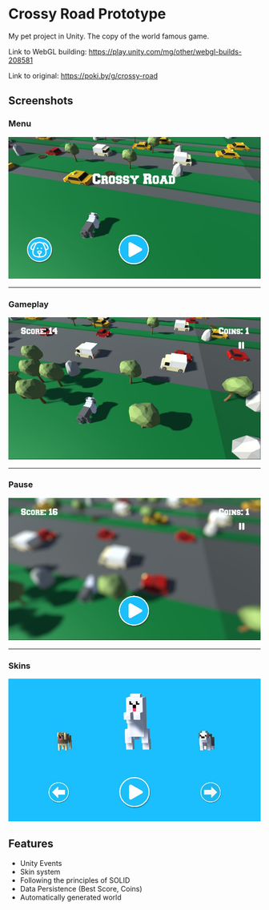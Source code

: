 # Crossy Road Prototype
My pet project in Unity. The copy of the world famous game.

Link to WebGL building: https://play.unity.com/mg/other/webgl-builds-208581

Link to original: https://poki.by/g/crossy-road
## Screenshots
### Menu
<img src="img/Menu.jpg" width="600">

____
### Gameplay
<img src="img/Gameplay.jpg" width="600">

____
### Pause
<img src="img/Pause.jpg" width="600">

____
### Skins
<img src="img/Skin.jpg" width="600">

## Features
+ Unity Events
+ Skin system
+ Following the principles of SOLID
+ Data Persistence (Best Score, Coins)
+ Automatically generated world
